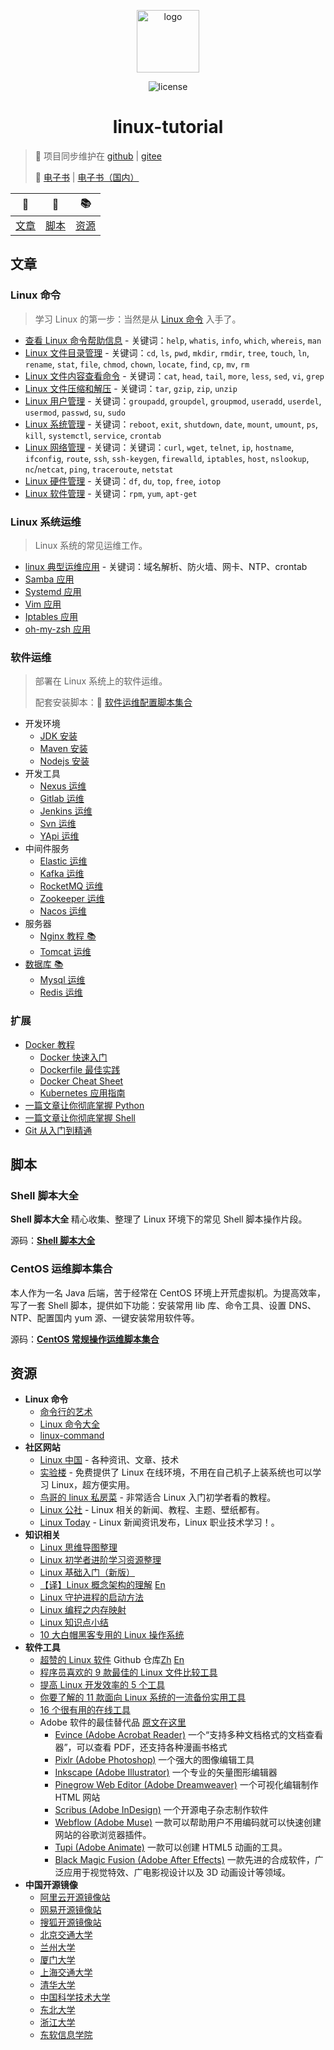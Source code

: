 <p align="center">
    <a href="https://spring.io/projects/spring-boot" target="_blank" rel="noopener noreferrer">
        <img src="http://dunwu.test.upcdn.net/common/logo/linux.svg" alt="logo" width="100px">
    </a>
</p>

<p align="center">
    <img src="https://badgen.net/github/license/dunwu/linux-tutorial" alt="license">
</p>

<h1 align="center">linux-tutorial</h1>

> 🔁 项目同步维护在 [github](https://github.com/dunwu/linux-tutorial) | [gitee](https://gitee.com/turnon/linux-tutorial)
>
> 📖 [电子书](https://dunwu.github.io/linux-tutorial/) | [电子书（国内）](http://turnon.gitee.io/linux-tutorial/)

|      📖       |      🐚       |      📚       |
| :-----------: | :-----------: | :-----------: |
| [文章](#文章) | [脚本](#脚本) | [资源](#资源) |

## 文章

### Linux 命令

> 学习 Linux 的第一步：当然是从 [Linux 命令](docs/linux/cli/README.md) 入手了。

- [查看 Linux 命令帮助信息](docs/linux/cli/查看Linux命令帮助信息.md) - 关键词：`help`, `whatis`, `info`, `which`, `whereis`, `man`
- [Linux 文件目录管理](docs/linux/cli/Linux文件目录管理.md) - 关键词：`cd`, `ls`, `pwd`, `mkdir`, `rmdir`, `tree`, `touch`, `ln`, `rename`, `stat`, `file`, `chmod`, `chown`, `locate`, `find`, `cp`, `mv`, `rm`
- [Linux 文件内容查看命令](docs/linux/cli/Linux文件内容查看编辑.md) - 关键词：`cat`, `head`, `tail`, `more`, `less`, `sed`, `vi`, `grep`
- [Linux 文件压缩和解压](docs/linux/cli/Linux文件压缩和解压.md) - 关键词：`tar`, `gzip`, `zip`, `unzip`
- [Linux 用户管理](docs/linux/cli/Linux用户管理.md) - 关键词：`groupadd`, `groupdel`, `groupmod`, `useradd`, `userdel`, `usermod`, `passwd`, `su`, `sudo`
- [Linux 系统管理](docs/linux/cli/Linux系统管理.md) - 关键词：`reboot`, `exit`, `shutdown`, `date`, `mount`, `umount`, `ps`, `kill`, `systemctl`, `service`, `crontab`
- [Linux 网络管理](docs/linux/cli/Linux网络管理.md) - 关键词：关键词：`curl`, `wget`, `telnet`, `ip`, `hostname`, `ifconfig`, `route`, `ssh`, `ssh-keygen`, `firewalld`, `iptables`, `host`, `nslookup`, `nc`/`netcat`, `ping`, `traceroute`, `netstat`
- [Linux 硬件管理](docs/linux/cli/Linux硬件管理.md) - 关键词：`df`, `du`, `top`, `free`, `iotop`
- [Linux 软件管理](docs/linux/cli/Linux硬件管理.md) - 关键词：`rpm`, `yum`, `apt-get`

### Linux 系统运维

> Linux 系统的常见运维工作。

- [linux 典型运维应用](docs/linux/ops/linux典型运维应用.md) - 关键词：域名解析、防火墙、网卡、NTP、crontab
- [Samba 应用](docs/linux/ops/samba.md)
- [Systemd 应用](docs/linux/ops/systemd.md)
- [Vim 应用](docs/linux/ops/vim.md)
- [Iptables 应用](docs/linux/ops/iptables.md)
- [oh-my-zsh 应用](docs/linux/ops/zsh.md)

### 软件运维

> 部署在 Linux 系统上的软件运维。
>
> 配套安装脚本：🐚 [软件运维配置脚本集合](https://github.com/dunwu/linux-tutorial/tree/master/codes/linux/soft)

- 开发环境
  - [JDK 安装](docs/linux/soft/jdk-install.md)
  - [Maven 安装](docs/linux/soft/maven-install.md)
  - [Nodejs 安装](docs/linux/soft/nodejs-install.md)
- 开发工具
  - [Nexus 运维](docs/linux/soft/nexus-ops.md)
  - [Gitlab 运维](docs/linux/soft/kafka-install.md)
  - [Jenkins 运维](docs/linux/soft/jenkins.md)
  - [Svn 运维](docs/linux/soft/svn-ops.md)
  - [YApi 运维](docs/linux/soft/yapi-ops.md)
- 中间件服务
  - [Elastic 运维](docs/linux/soft/elastic)
  - [Kafka 运维](docs/linux/soft/kafka-install.md)
  - [RocketMQ 运维](docs/linux/soft/rocketmq-install.md)
  - [Zookeeper 运维](https://github.com/dunwu/javaweb/blob/master/docs/technology/monitor/zookeeper-ops.md)
  - [Nacos 运维](docs/linux/soft/nacos-install.md)
- 服务器
  - [Nginx 教程 📚](https://github.com/dunwu/nginx-tutorial)
  - [Tomcat 运维](docs/linux/soft/tomcat-install.md)
- [数据库 📚](https://github.com/dunwu/db-tutorial)
  - [Mysql 运维](https://github.com/dunwu/db-tutorial/blob/master/docs/sql/mysql/mysql-ops.md)
  - [Redis 运维](https://github.com/dunwu/db-tutorial/blob/master/docs/nosql/redis/redis-ops.md)

### 扩展

- [Docker 教程](docs/docker/README.md)
  - [Docker 快速入门](docs/docker/docker-quickstart.md)
  - [Dockerfile 最佳实践](docs/docker/docker-dockerfile.md)
  - [Docker Cheat Sheet](docs/docker/docker-cheat-sheet.md)
  - [Kubernetes 应用指南](docs/docker/kubernetes.md)
- [一篇文章让你彻底掌握 Python](https://github.com/dunwu/blog/blob/master/source/_posts/coding/python.md)
- [一篇文章让你彻底掌握 Shell](https://github.com/dunwu/blog/blob/master/source/_posts/coding/shell.md)
- [Git 从入门到精通](https://github.com/dunwu/blog/blob/master/source/_posts/tools/git.md)

## 脚本

### Shell 脚本大全

**Shell 脚本大全** 精心收集、整理了 Linux 环境下的常见 Shell 脚本操作片段。

源码：[**Shell 脚本大全**](https://github.com/dunwu/linux-tutorial/tree/master/codes/linux/sys)

### CentOS 运维脚本集合

本人作为一名 Java 后端，苦于经常在 CentOS 环境上开荒虚拟机。为提高效率，写了一套 Shell 脚本，提供如下功能：安装常用 lib 库、命令工具、设置 DNS、NTP、配置国内 yum 源、一键安装常用软件等。

源码：[**CentOS 常规操作运维脚本集合**](https://github.com/dunwu/linux-tutorial/tree/master/codes/linux/sys)

## 资源

- **Linux 命令**
  - [命令行的艺术](https://github.com/jlevy/the-art-of-command-line/blob/master/README-zh.md)
  - [Linux 命令大全](https://man.linuxde.net/)
  - [linux-command](https://github.com/jaywcjlove/linux-command)
- **社区网站**
  - [Linux 中国](https://linux.cn/) - 各种资讯、文章、技术
  - [实验楼](https://www.shiyanlou.com/) - 免费提供了 Linux 在线环境，不用在自己机子上装系统也可以学习 Linux，超方便实用。
  - [鸟哥的 linux 私房菜](http://linux.vbird.org/) - 非常适合 Linux 入门初学者看的教程。
  - [Linux 公社](http://www.linuxidc.com/) - Linux 相关的新闻、教程、主题、壁纸都有。
  - [Linux Today](http://www.linuxde.net) - Linux 新闻资讯发布，Linux 职业技术学习！。
- **知识相关**
  - [Linux 思维导图整理](http://www.jianshu.com/p/59f759207862)
  - [Linux 初学者进阶学习资源整理](http://www.jianshu.com/p/fe2a790b41eb)
  - [Linux 基础入门（新版）](https://www.shiyanlou.com/courses/1)
  - [【译】Linux 概念架构的理解](http://www.jianshu.com/p/c5ae8f061cfe) [En](http://oss.org.cn/ossdocs/linux/kernel/a1/index.html)
  - [Linux 守护进程的启动方法](http://www.ruanyifeng.com/blog/2016/02/linux-daemon.html)
  - [Linux 编程之内存映射](https://www.shiyanlou.com/questions/2992)
  - [Linux 知识点小结](https://blog.huachao.me/2016/1/Linux%E7%9F%A5%E8%AF%86%E7%82%B9%E5%B0%8F%E7%BB%93/)
  - [10 大白帽黑客专用的 Linux 操作系统](https://linux.cn/article-6971-1.html)
- **软件工具**
  - [超赞的 Linux 软件](https://www.gitbook.com/book/alim0x/awesome-linux-software-zh_cn/details) Github 仓库[Zh](https://github.com/alim0x/Awesome-Linux-Software-zh_CN) [En](https://github.com/VoLuong/Awesome-Linux-Software)
  - [程序员喜欢的 9 款最佳的 Linux 文件比较工具](http://os.51cto.com/art/201607/513796.htm)
  - [提高 Linux 开发效率的 5 个工具](http://www.codeceo.com/article/5-linux-productivity-tools.html)
  - [你要了解的 11 款面向 Linux 系统的一流备份实用工具](http://os.51cto.com/art/201603/508027.htm)
  - [16 个很有用的在线工具](http://www.simlinux.com/archives/264.html)
  - Adobe 软件的最佳替代品 [原文在这里](https://linux.cn/article-8928-1.html)
    - [Evince (Adobe Acrobat Reader)](https://wiki.gnome.org/Apps/Evince) 一个“支持多种文档格式的文档查看器”，可以查看 PDF，还支持各种漫画书格式
    - [Pixlr (Adobe Photoshop)](https://pixlr.com/) 一个强大的图像编辑工具
    - [Inkscape (Adobe Illustrator)](https://inkscape.org/zh/) 一个专业的矢量图形编辑器
    - [Pinegrow Web Editor (Adobe Dreamweaver)](https://pinegrow.com/) 一个可视化编辑制作 HTML 网站
    - [Scribus (Adobe InDesign)](https://www.scribus.net/) 一个开源电子杂志制作软件
    - [Webflow (Adobe Muse)](https://webflow.com/) 一款可以帮助用户不用编码就可以快速创建网站的谷歌浏览器插件。
    - [Tupi (Adobe Animate)](http://www.maefloresta.com/portal/) 一款可以创建 HTML5 动画的工具。
    - [Black Magic Fusion (Adobe After Effects)](https://www.blackmagicdesign.com) 一款先进的合成软件，广泛应用于视觉特效、广电影视设计以及 3D 动画设计等领域。
- **中国开源镜像**
  - [阿里云开源镜像站](http://mirrors.aliyun.com/)
  - [网易开源镜像站](http://mirrors.163.com/)
  - [搜狐开源镜像站](http://mirrors.sohu.com/)
  - [北京交通大学](http://mirror.bjtu.edu.cn/)
  - [兰州大学](http://mirror.lzu.edu.cn/)
  - [厦门大学](http://mirrors.xmu.edu.cn/)
  - [上海交通大学](http://ftp.sjtu.edu.cn/)
  - [清华大学](http://mirrors.tuna.tsinghua.edu.cn/)
  - [中国科学技术大学](http://mirrors.ustc.edu.cn/)
  - [东北大学](http://mirror.neu.edu.cn/)
  - [浙江大学](http://mirrors.zju.edu.cn/)
  - [东软信息学院](http://mirrors.neusoft.edu.cn/)
